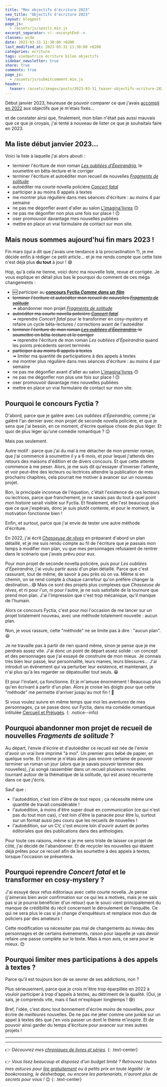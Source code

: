 ```yaml
---
title: "Mes objectifs d'écriture 2023"
seo_title: "Objectifs d'écriture 2023"
layout: blogpost
page_js:
  - /assets/js/spoils.min.js
excerpt_separator: <!--excerptEnd-->
classes: wide
date: 2023-03-31 11:30:00 +0200
last_modified_at: 2023-03-31 11:30:00 +0200
categories: ecriture
tags: viedautrice écriture bilan objectifs
sidebar_newsletter: true
share: true
comments: true
page_js:
  - /assets/js/submitcomment.min.js
header:
  teaser: /assets/images/posts/2023-03-31_teaser-objectifs-ecriture-2023.webp
---
```


Début janvier 2023, heureuse de pouvoir comparer ce que j'avais [accompli en 2022](/ecriture/2023/01/28/bilan-écriture-2022.html) aux objectifs que je m'étais fixés&hellip;
<!--excerptEnd-->
et de constater ainsi que, finalement, mon bilan n'était pas aussi mauvais que ce que je croyais, j'ai tenté à nouveau de lister ce que je souhaitais faire en 2023.


## Ma liste début janvier 2023&hellip;

Voici la liste à laquelle j'ai alors abouti&nbsp;:
* terminer l'écriture de mon roman *[Les oubliées d'Épeirandria](/publications/projets-en-cours/#les-oubliées-depeirandria)*, le soumettre en bêta-lecture et le corriger
* terminer l'écriture et autoéditer mon recueil de nouvelles *[Fragments de solitude](/publications/projets-en-cours/#fragments-de-solitudes)*
* autoéditer ma courte novella policière *[Concert fatal](/publications/projets-en-cours/#en-attente-de-titre)*
* participer à au moins 6 appels à textes
* me montrer plus régulière dans mes séances d'écriture&nbsp;: au moins 4 par semaine
* ne pas me dégonfler avant d'aller au salon [L'imagina'livres](/publications/pot-a-ceder) 🙃
* ne pas me dégonfler non plus une fois sur place&nbsp;! 🙃
* oser promouvoir davantage mes nouvelles publiées
* mettre en place un vrai formulaire de contact sur mon site.


## Mais nous sommes aujourd'hui fin mars 2023&nbsp;!

Fin mars (qui a dit que j'avais une tendance à la procrastination&nbsp;?), je me décide enfin à rédiger ce petit article&hellip; et je me rends compte que cette liste n'est déjà plus **du tout** à jour&nbsp;! 😅

Hop, qu'à cela ne tienne, voici donc ma nouvelle liste, revue et corrigée. Je vous explique en détail plus bas le pourquoi du comment de ces méga changements&nbsp;:

* 🆕 participer au **<a href="https://fyctia.com/contests/119" target="_blank">concours Fyctia *Comme dans un film*</a>**
* ~~terminer l'écriture et autoéditer mon recueil de nouvelles *[Fragments de solitude](/publications/projets-en-cours/#fragments-de-solitudes)*~~<br>
➟ abandonner mon projet *[Fragments de solitude](/publications/projets-en-cours/#fragments-de-solitudes)*
* ~~autoéditer ma courte novella policière *[Concert fatal](/publications/projets-en-cours/#en-attente-de-titre)*~~<br>
➟ reprendre *Concert fatal* pour le transformer en cosy-mystery et refaire un cycle bêta-lectures / corrections avant de l'autoéditer
* ~~terminer l'écriture de mon roman *[Les oubliées d'Épeirandria](/publications/projets-en-cours/#les-oubliées-depeirandria)*, le soumettre en bêta-lecture et le corriger~~<br>
➟ reprendre l'écriture de mon roman *Les oubliées d'Épeirandria* quand les points précédents seront terminés
* ~~participer à au moins 6 appels à textes~~<br>
➟ limiter ma quantité de participations à des appels à textes
* me montrer plus régulière dans mes séances d'écriture&nbsp;: au moins 4 par semaine
* ne pas me dégonfler avant d'aller au salon [L'imagina'livres](/publications/pot-a-ceder) 🙃
* ne pas me dégonfler non plus une fois sur place&nbsp;! 🙃
* oser promouvoir davantage mes nouvelles publiées
* mettre en place un vrai formulaire de contact sur mon site.


## Pourquoi le concours Fyctia&nbsp;?

D'abord, parce que je galère avec *Les oubliées d'Épeirandria*, comme j'ai galéré l'an dernier avec mon projet de seconde novella policière, et que je sens que j'ai besoin, en ce moment, d'écrire quelque chose de plus léger. Et quoi de plus léger qu'une comédie romantique&nbsp;? 😉

Mais pas seulement.

Autre motif&nbsp;: parce que j'ai du mal à me détacher de mon premier roman, que j'ai commencé à soumettre il y a 6&nbsp;mois, et pour lequel j'attends des retours des maisons d'édition et de divers concours. Et que cette attente commence à me peser. Alors, je me suis dit qu'essayer d'inverser l'attente, et voir peut-être des lecteurs ou lectrices attendre la publication de mes prochains chapitres, cela pourrait me motiver à avancer sur un nouveau projet.

Bon, la principale inconnue de l'équation, c'était l'existence de ces lecteurs ou lectrices, parce que franchement, je ne savais pas du tout à quel point mon histoire serait visible sur Fyctia. Et finalement, elle l'est beaucoup plus que ce que j'espérais, donc je suis plutôt contente, et pour le moment, la motivation fonctionne bien&nbsp;!

Enfin, et surtout, parce que j'ai envie de tester une autre méthode d'écriture.

En 2022, j'ai écrit *[Chasseuse de rêves](/publications/projets-en-cours/#chasseuse-de-rêves)* en préparant d'abord un plan détaillé, et je me suis rendu compte au fil de l'écriture que je passais mon temps à modifier mon plan, vu que mes personnages refusaient de rentrer dans le scénario que j'avais prévu pour eux.

Pour mon projet de seconde novella policière, puis pour *Les oubliées d'Épeirandria*, j'ai voulu partir aussi d'un plan détaillé. Parce que c'est rassurant, tout de même, de savoir à peu près où on va. Même si en chemin, on se rend compte à chaque carrefour qu'on préfère changer la destination&hellip;😅 Mais ce sont des projets plus complexes que *Chasseuse de rêves*, et ni pour l'un, ni pour l'autre, je ne suis satisfaite de la tournure que prend mon plan. J'ai l'impression que c'est trop mécanique, qu'il manque de l'humain.

Alors ce concours Fyctia, c'est pour moi l'occasion de me lancer sur un projet totalement nouveau, avec une méthode totalement nouvelle&nbsp;: aucun plan.

Non, je vous rassure, cette "méthode" ne se limite pas à dire&nbsp;: "aucun plan". 😆

Je ne travaille pas à partir de rien quand même, sinon je pense que je me perdrais assez vite. J'ai donc un point de départ assez solide&nbsp;: un concept et des personnages que j'ai essayé de construire de mon mieux. Je connais très bien leur passé, leur personnalité, leurs manies, leurs blessures&hellip; J'ai introduit un événement qui va perturber leur existence, et maintenant, je n'ai plus qu'à les regarder se dépatouiller tout seuls. 😁

Et pour l'instant, ça fonctionne. Et je m'amuse énormément&nbsp;! Beaucoup plus qu'en écrivant à partir d'un plan. Alors je croise les doigts pour que cette "méthode" me permette d'arriver jusqu'au mot fin&nbsp;! 🤞

Si vous voulez suivre en même temps que moi les aventures de mes personnages, ça se passe donc sur Fyctia, dans ma comédie romantique intitulée <a href="https://fyctia.com/stories/cercueil-et-prejuges" target="_blank">Cercueil et Préjugés</a>.
{: .notice--info}


## Pourquoi abandonner mon projet de recueil de nouvelles *Fragments de solitude*&nbsp;?

Au départ, l'envie d'écrire et d'autoéditer ce recueil est née de l'envie d'avoir un vrai livre imprimé "à moi". Un premier gros bébé de papier, en quelque sorte. Et comme je n'étais alors pas encore certaine de pouvoir terminer un roman un jour (alors que je savais pouvoir terminer des nouvelles), j'ai songé rassembler dans un recueil plusieurs nouvelles tournant autour de la thématique de la solitude, qui est assez récurrente dans ce que j'écris.

Sauf que&nbsp;:
* l'autoédition, c'est loin d'être de tout repos&nbsp;; ça nécessite même une quantité de travail considérable&nbsp;!
* l'autoédition, à moins d'être super doué en communication (ce qui n'est pas du tout mon cas), c'est loin d'être la panacée pour être lu, surtout sur un format aussi peu couru que les recueils de nouvelles&nbsp;!
* l'autoédition, sur un CV, c'est encore loin d'ouvrir autant de portes éditoriales que des publications dans des anthologies.

Pour toute ces raisons, même si je me sens triste de laisser ce projet de côté, j'ai décidé de l'abandonner. Et de recycler les nouvelles qui étaient déjà prêtes pour ce recueil afin de les soumettre à des appels à textes, lorsque l'occasion se présentera.


## Pourquoi reprendre *Concert fatal* et le transformer en cosy-mystery&nbsp;?

J'ai essuyé deux refus éditoriaux avec cette courte novella. Je pense (j'aimerais bien avoir confirmation sur ce qui les a motivés, mais je ne sais pas si je pourrai bénéficier d'un retour) que le souci vient principalement du manque de crédibilité du récit concernant le déroulement de l'enquête. Ce qui ne sera plus le cas si je change d'enquêteurs et remplace mon duo de policiers par des amateurs&nbsp;!

Cette modification va nécessiter pas mal de changements au niveau des personnages et de certains événements, raison pour laquelle je vais devoir refaire une passe complète sur le texte. Mais à mon avis, ce sera pour le mieux. 😊


## Pourquoi limiter mes participations à des appels à textes&nbsp;?

Parce qu'il est toujours bon de se sevrer de ses addictions, non&nbsp;?

Plus sérieusement, parce que je crois m'être trop éparpillée en 2022 à vouloir participer à trop d'appels à textes, au détriment de la qualité. (Oui, je sais, je comprends vite, mais il faut m'expliquer longtemps&nbsp;! 😅)

Bref, l'idée, c'est donc tout bonnement d'écrire *moins* de nouvelles, pour écrire de *meilleures* nouvelles. De ne pas me jeter comme une junkie sur un appel à textes dès que j'en vois passer un dont le thème m'inspire. Et de pouvoir ainsi garder du temps d'écriture pour avancer sur mes autres projets&nbsp;!

---
---
👉 *Découvrez mes [chroniques de livres et séries](/blog/tags#chronique).*
{: .text-center}

👉 *Vous lisez beaucoup et disposez d'un budget limité&nbsp;? Retrouvez toutes mes astuces pour [lire gratuitement](/lecture/2022/08/22/lire-gratuitement.html) ou à petits prix en toute légalité&nbsp;: le bookcrossing, le désherbage, ou encore les partenariats, n'auront plus de secrets pour vous&nbsp;!* 😉
{: .text-center}